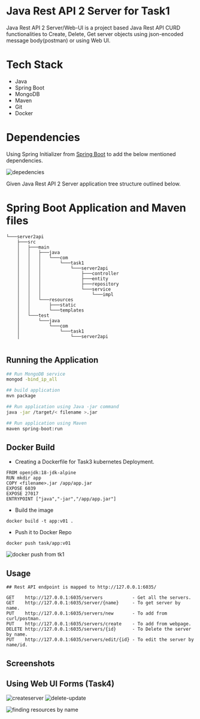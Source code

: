 # Java Rest API 2 Server for Task1

Java Rest API 2 Server/Web-UI is a project based Java Rest API CURD functionalities to Create, Delete, Get server objects using json-encoded message body(postman) or using Web UI.
# Tech Stack

* Java 
* Spring Boot
* MongoDB
* Maven
* Git
* Docker

# Dependencies
Using Spring Initializer from [Spring Boot](https://start.spring.io/) to add the below mentioned dependencies.


![depedencies](https://user-images.githubusercontent.com/64476159/163684974-4ad87255-93e3-4a95-b9da-ad67539a5b8c.png)

Given Java Rest API 2 Server application tree structure outlined below.
# Spring Boot Application and Maven files
```
└───server2api
    ├───src
    │   ├───main
    │   │   ├───java
    │   │   │   └───com
    │   │   │       └───task1
    │   │   │           └───server2api
    │   │   │               ├───controller
    │   │   │               ├───entity
    │   │   │               ├───repository
    │   │   │               └───service
    │   │   │                   └───impl
    │   │   └───resources
    │   │       ├───static
    │   │       └───templates
    │   └───test
    │       └───java
    │           └───com
    │               └───task1
    │                   └───server2api
   
```

## Running the Application

```bash
## Run MongoDB service
mongod -bind_ip_all

## build application 
mvn package 

## Run application using Java -jar command
java -jar /target/< filename >.jar

## Run application using Maven
maven spring-boot:run

```
## Docker Build
* Creating a Dockerfile for Task3 kubernetes Deployment.
```
FROM openjdk:18-jdk-alpine
RUN mkdir app
COPY <filename>.jar /app/app.jar
EXPOSE 6039
EXPOSE 27017
ENTRYPOINT ["java","-jar","/app/app.jar"] 
```
* Build the image
```
docker build -t app:v01 .
```
* Push it to Docker Repo
```
docker push task/app:v01
```
![docker push from tk1](https://user-images.githubusercontent.com/64476159/163685072-ff3efca4-7679-44e4-afe2-7cda88434107.png)

## Usage

```web
## Rest API endpoint is mapped to http://127.0.0.1:6035/

GET    http://127.0.0.1:6035/servers           - Get all the servers.
GET    http://127.0.0.1:6035/server/{name}     - To get server by name.
PUT    http://127.0.0.1:6035/servers/new       - To add from curl/postman. 
PUT    http://127.0.0.1:6035/servers/create    - To add from webpage.
DELETE http://127.0.0.1:6035/servers/{id}      - To Delete the server by name.
PUT    http://127.0.0.1:6035/servers/edit/{id} - To edit the server by name/id.
```
## Screenshots


## Using Web UI Forms (Task4)
![createserver](https://user-images.githubusercontent.com/64476159/163685021-ef5cfa85-74f2-4854-b96c-33b5e9f635bd.gif)
![delete-update](https://user-images.githubusercontent.com/64476159/163685029-21b1e87b-db53-43c9-afef-9aba3347fb89.gif)

![finding resources by name](https://user-images.githubusercontent.com/64476159/163684997-aa57ed12-dca0-475a-bce6-af7f9680ea1c.png)

